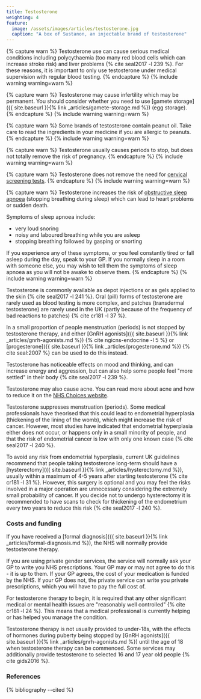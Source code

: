 ```yaml
---
title: Testosterone
weighting: 4
feature:
  image: /assets/images/articles/testosterone.jpg
  caption: "A box of Sustanon, an injectable brand of testosterone"
---
```


{% capture warn %}
Testosterone use can cause serious medical conditions including polycythaemia (too many red blood cells which can increase stroke risk) and liver problems {% cite seal2017 -l 239 %}. For these reasons, it is important to only use testosterone under medical supervision with regular blood testing.
{% endcapture %}
{% include warning warning=warn %}

{% capture warn %}
Testosterone may cause infertility which may be permanent. You should consider whether you need to use [gamete storage]({{ site.baseurl }}{% link _articles/gamete-storage.md %}) (egg storage).
{% endcapture %}
{% include warning warning=warn %}

{% capture warn %}
Some brands of testosterone contain peanut oil. Take care to read the ingredients in your medicine if you are allergic to peanuts.
{% endcapture %}
{% include warning warning=warn %}

{% capture warn %}
Testosterone usually causes periods to stop, but does not totally remove the risk of pregnancy.
{% endcapture %}
{% include warning warning=warn %}

{% capture warn %}
Testosterone does not remove the need for [cervical screening tests](http://www.nhs.uk/conditions/cervical-screening-test/pages/introduction.aspx).
{% endcapture %}
{% include warning warning=warn %}

{% capture warn %}
Testosterone increases the risk of [obstructive sleep apnoea](http://www.nhs.uk/Conditions/Sleep-apnoea/Pages/Introduction.aspx) (stopping breathing during sleep) which can lead to heart problems or sudden death. 

Symptoms of sleep apnoea include:

- very loud snoring
- noisy and laboured breathing while you are asleep
- stopping breathing followed by gasping or snorting

If you experience any of these symptoms, or you feel constantly tired or fall asleep during the day, speak to your GP. If you normally sleep in a room with someone else, you may wish to tell them the symptoms of sleep apnoea as you will not be awake to observe them.
{% endcapture %}
{% include warning warning=warn %}

Testosterone is commonly available as depot injections or as gels applied to the skin {% cite seal2017 -l 241 %}. Oral (pill) forms of testosterone are rarely used as blood testing is more complex, and patches (transdermal testosterone) are rarely used in the UK (partly because of the frequency of bad reactions to patches) {% cite cr181 -l 37 %}.

In a small proportion of people menstruation (periods) is not stopped by testosterone therapy, and either [GnRH agonists]({{ site.baseurl }}{% link _articles/gnrh-agonists.md %}) {% cite ngicns-endocrine -l 5 %} or [progesterone]({{ site.baseurl }}{% link _articles/progesterone.md %}) {% cite seal:2007 %} can be used to do this instead.

Testosterone has noticeable effects on mood and thinking, and can increase energy and aggression, but can also help some people feel "more settled" in their body {% cite seal2017 -l 239 %}.

Testosterone may also cause acne. You can read more about acne and how to reduce it on the [NHS Choices website](http://www.nhs.uk/conditions/Acne/Pages/Introduction.aspx). 

Testosterone suppresses menstruation (periods). Some medical professionals have theorised that this could lead to endometrial hyperplasia (thickening of the lining of the womb), which might increase the risk of cancer. However, most studies have indicated that endometrial hyperplasia either does not occur, or happens only in a small minority of people, and that the risk of endometrial cancer is low with only one known case {% cite seal2017 -l 240 %}. 

To avoid any risk from endometrial hyperplasia, current UK guidelines recommend that people taking testosterone long-term should have a [hysterectomy]({{ site.baseurl }}{% link _articles/hysterectomy.md %}), usually within a maximum of 4-5 years after starting testosterone {% cite cr181 -l 31 %}. However, this surgery is optional and you may feel the risks involved in a major operation are unnecessary considering the extremely small probability of cancer. If you decide not to undergo hysterectomy it is recommended to have scans to check for thickening of the endometrium every two years to reduce this risk {% cite seal2017 -l 240 %}.

### Costs and funding

If you have received a [formal diagnosis]({{ site.baseurl }}{% link _articles/formal-diagnosis.md %}), the NHS will normally provide testosterone therapy.

If you are using private gender services, the service will normally ask your GP to write you NHS prescriptions. Your GP may or may not agree to do this - it is up to them. If your GP agrees, the cost of your medication is funded by the NHS. If your GP does not, the private service can write you private prescriptions, which you will have to pay the full cost of.

For testosterone therapy to begin, it is required that any other significant medical or mental health issues are "reasonably well controlled" {% cite cr181 -l 24 %}. This means that a medical professional is currently helping or has helped you manage the condition.

Testosterone therapy is not usually provided to under-18s, with the effects of hormones during puberty being stopped by [GnRH agonists]({{ site.baseurl }}{% link _articles/gnrh-agonists.md %}) until the age of 18 when testosterone therapy can be commenced. Some services may additionally provide testosterone to selected 16 and 17 year old people {% cite gids2016 %}.

### References

{% bibliography --cited %}
